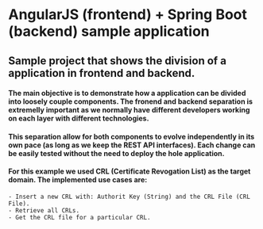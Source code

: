 # AngularJS (frontend) + Spring Boot (backend) sample application
## Sample project that shows the division of a application in frontend and backend.
#### The main objective is to demonstrate how a application can be divided into loosely couple components. The fronend and backend separation is extremelly important as we normally have different developers working on each layer with different technologies.
#### This separation allow for both components to evolve independently in its own pace (as long as we keep the REST API interfaces). Each change can be easily tested without the need to deploy the hole application.
#### For this example we used CRL (Certificate Revogation List) as the target domain. The implemented use cases are:
    - Insert a new CRL with: Authorit Key (String) and the CRL File (CRL File).
    - Retrieve all CRLs.
    - Get the CRL file for a particular CRL.
 
